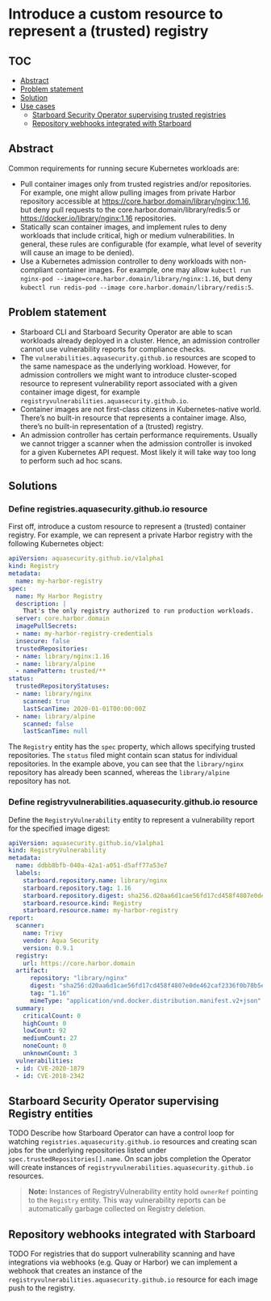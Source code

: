 # Introduce a custom resource to represent a (trusted) registry

## TOC

- [Abstract](#abstract)
- [Problem statement](#problem-statement)
- [Solution](#solutions)
- [Use cases](#use-cases)
  - [Starboard Security Operator supervising trusted registries](#starboard-security-operator-supervising-trusted-registries)
  - [Repository webhooks integrated with Starboard](#repository-webhooks-integrated-with-starboard)

## Abstract

Common requirements for running secure Kubernetes workloads are:

- Pull container images only from trusted registries and/or repositories. For example, one might allow pulling
  images from private Harbor repository accessible at https://core.harbor.domain/library/nginx:1.16, but deny pull
  requests to the core.harbor.domain/library/redis:5 or https://docker.io/library/nginx:1.16 repositories.
- Statically scan container images, and implement rules to deny workloads that include critical, high or medium vulnerabilities. In general, these rules are configurable (for example, what level of severity will cause an image to be denied).
- Use a Kubernetes admission controller to deny workloads with non-compliant container images. For example, one may
  allow `kubectl run nginx-pod --image=core.harbor.domain/library/nginx:1.16`, but deny
  `kubectl run redis-pod --image core.harbor.domain/library/redis:5`.

## Problem statement

- Starboard CLI and Starboard Security Operator are able to scan workloads already deployed in a cluster. Hence, an 
  admission controller cannot use vulnerability reports for compliance checks.
- The `vulnerabilities.aquasecurity.github.io` resources are scoped to the same namespace as the underlying workload.
  However, for admission controllers we might want to introduce cluster-scoped resource to represent vulnerability
  report associated with a given container image digest, for example `registryvulnerabilities.aquasecurity.github.io`.
- Container images are not first-class citizens in Kubernetes-native world. There’s no built-in resource that represents
  a container image. Also, there’s no built-in representation of a (trusted) registry.
- An admission controller has certain performance requirements. Usually we cannot trigger a scanner when the admission
  controller is invoked for a given Kubernetes API request. Most likely it will take way too long to perform such
  ad hoc scans.

## Solutions

### Define registries.aquasecurity.github.io resource

First off, introduce a custom resource to represent a (trusted) container registry. For example, we can represent
a private Harbor registry with the following Kubernetes object:

```yaml
apiVersion: aquasecurity.github.io/v1alpha1
kind: Registry
metadata:
  name: my-harbor-registry
spec:
  name: My Harbor Registry
  description: |
    That's the only registry authorized to run production workloads.
  server: core.harbor.domain
  imagePullSecrets:
  - name: my-harbor-registry-credentials
  insecure: false
  trustedRepositories:
  - name: library/nginx:1.16
  - name: library/alpine
  - namePattern: trusted/**
status:
  trustedRepositoryStatuses:
  - name: library/nginx
    scanned: true
    lastScanTime: 2020-01-01T00:00:00Z
  - name: library/alpine
    scanned: false
    lastScanTime: null
```

The `Registry` entity has the `spec` property, which allows specifying trusted repositories. The `status` filed might
contain scan status for individual repositories. In the example above, you can see that the `library/nginx` repository
has already been scanned, whereas the `library/alpine` repository has not.

### Define registryvulnerabilities.aquasecurity.github.io resource

Define the `RegistryVulnerability` entity to represent a vulnerability report for the specified image digest:


```yaml
apiVersion: aquasecurity.github.io/v1alpha1
kind: RegistryVulnerability
metadata:
  name: ddbb8bfb-040a-42a1-a051-d5aff77a53e7
  labels:
    starboard.repository.name: library/nginx
    starboard.repository.tag: 1.16
    starboard.repository.digest: sha256.d20aa6d1cae56fd17cd458f4807e0de462caf2336f0b70b5eeb69fcaaf30dd9c
    starboard.resource.kind: Registry
    starboard.resource.name: my-harbor-registry
report:
  scanner:
    name: Trivy
    vendor: Aqua Security
    version: 0.9.1
  registry:
    url: https://core.harbor.domain
  artifact:
      repository: "library/nginx"
      digest: "sha256:d20aa6d1cae56fd17cd458f4807e0de462caf2336f0b70b5eeb69fcaaf30dd9c"
      tag: "1.16"
      mimeType: "application/vnd.docker.distribution.manifest.v2+json"
  summary:
    criticalCount: 0
    highCount: 0
    lowCount: 92
    mediumCount: 27
    noneCount: 0
    unknownCount: 3
  vulnerabilities:
  - id: CVE-2020-1879
  - id: CVE-2018-2342
```

## Starboard Security Operator supervising Registry entities

TODO Describe how Starboard Operator can have a control loop for watching `registries.aquasecurity.github.io` resources
and creating scan jobs for the underlying repositories listed under `spec.trustedRepositories[].name`. On scan jobs
completion the Operator will create instances of `registryvulnerabilities.aquasecurity.github.io` resources.

> **Note:** Instances of RegistryVulnerability entity hold `ownerRef` pointing to the `Registry` entity. This way
> vulnerability reports can be automatically garbage collected on Registry deletion.

## Repository webhooks integrated with Starboard

TODO For registries that do support vulnerability scanning and have integrations via webhooks (e.g. Quay or Harbor)
we can implement a webhook that creates an instance of the `registryvulnerabilities.aquasecurity.github.io` resource
for each image push to the registry.
